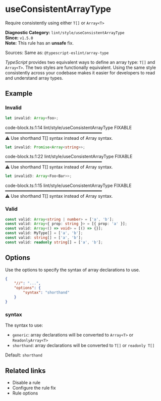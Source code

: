 # useConsistentArrayType

Require consistently using either `T[]` or `Array<T>`

**Diagnostic Category:** `lint/style/useConsistentArrayType`  
**Since:** `v1.5.0`  
**Note:** This rule has an **unsafe** fix.

Sources: Same as: `@typescript-eslint/array-type`

_TypeScript_ provides two equivalent ways to define an array type: `T[]` and `Array<T>`. The two styles are functionally equivalent. Using the same style consistently across your codebase makes it easier for developers to read and understand array types.

## Example

### Invalid

```ts
let invalid: Array<foo>;
```

code-block.ts:1:14 lint/style/useConsistentArrayType FIXABLE ━━━━━━━━━━━━━━━━━━━━━━━━━━━━━━━━━━━━━  
⚠ Use shorthand T[] syntax instead of Array<T> syntax.  

```ts
let invalid: Promise<Array<string>>;
```

code-block.ts:1:22 lint/style/useConsistentArrayType FIXABLE ━━━━━━━━━━━━━━━━━━━━━━━━━━━━━━━━━━━━━  
⚠ Use shorthand T[] syntax instead of Array<T> syntax.  

```ts
let invalid3: Array<Foo<Bar>>;
```

code-block.ts:1:15 lint/style/useConsistentArrayType FIXABLE ━━━━━━━━━━━━━━━━━━━━━━━━━━━━━━━━━━━━━  
⚠ Use shorthand T[] syntax instead of Array<T> syntax.  

### Valid

```ts
const valid: Array<string | number> = ['a', 'b'];
const valid: Array<{ prop: string }> = [{ prop: 'a' }];
const valid: Array<() => void> = [() => {}];
const valid: MyType[] = ['a', 'b'];
const valid: string[] = ['a', 'b'];
const valid: readonly string[] = ['a', 'b'];
```

## Options

Use the options to specify the syntax of array declarations to use.

```json
{
    "//": "...",
    "options": {
        "syntax": "shorthand"
    }
}
```

### syntax

The syntax to use:

- `generic`: array declarations will be converted to `Array<T>` or `ReadonlyArray<T>`
- `shorthand`: array declarations will be converted to `T[]` or `readonly T[]`

Default: `shorthand`

## Related links

- Disable a rule
- Configure the rule fix
- Rule options